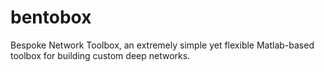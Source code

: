 # bentobox
Bespoke Network Toolbox, an extremely simple yet flexible Matlab-based toolbox for building custom deep networks.
